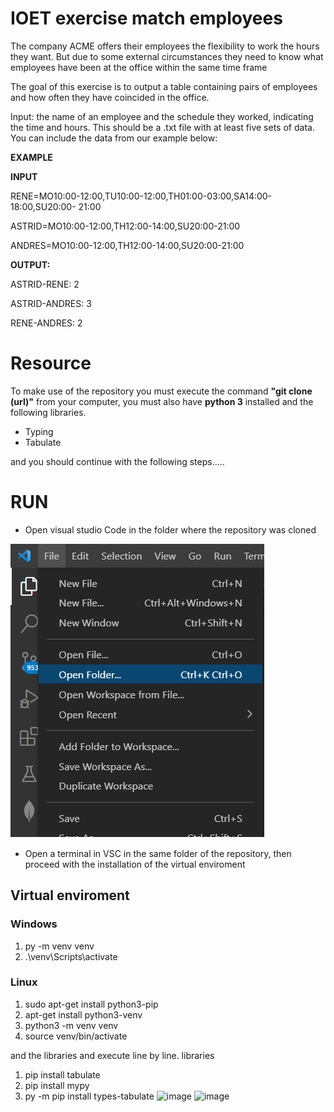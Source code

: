 # IOET exercise match employees

The company ACME offers their employees the flexibility to work the hours they want. But due to some external circumstances they need to know what employees have been at the office within the same time frame

The goal of this exercise is to output a table containing pairs of employees and how often they have coincided in the office.

Input: the name of an employee and the schedule they worked, indicating the time and hours. This should be a .txt file with at least five sets of data. You can include the data from our example below:

**EXAMPLE**

**INPUT**

RENE=MO10:00-12:00,TU10:00-12:00,TH01:00-03:00,SA14:00-18:00,SU20:00- 21:00

ASTRID=MO10:00-12:00,TH12:00-14:00,SU20:00-21:00

ANDRES=MO10:00-12:00,TH12:00-14:00,SU20:00-21:00

**OUTPUT:**

ASTRID-RENE: 2

ASTRID-ANDRES: 3

RENE-ANDRES: 2


# Resource

To make use of the repository you must execute the command **"git clone (url)"** from your computer, you must also have **python 3** installed and the following libraries.

 - Typing
 - Tabulate

 and you should continue with the following steps.....


# RUN
- Open visual studio Code in the folder where the repository was cloned

![ ](https://github.com/Jodezamb/ioet_exercise_match_of_employees/blob/main/files/start.png?raw=true)

- Open a terminal in VSC in the same folder of the repository, then proceed with the installation of the virtual enviroment 
## Virtual enviroment
### Windows 
1. py -m venv venv 
2. .\venv\Scripts\activate  

### Linux
1. sudo apt-get install python3-pip
2. apt-get install python3-venv
3. python3 -m venv venv
4. source venv/bin/activate
 
and   the libraries and execute line by line.
libraries
1. pip install tabulate
2. pip install mypy
3. py -m pip install types-tabulate ![image](https://user-images.githubusercontent.com/67130967/154313679-ee4601d0-923c-4102-ba49-68cf96edce74.png)
![image](https://user-images.githubusercontent.com/67130967/154313684-923edafa-c176-4371-9f8c-3363d3b18547.png)
